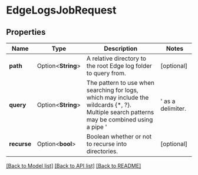 # EdgeLogsJobRequest

## Properties

Name | Type | Description | Notes
------------ | ------------- | ------------- | -------------
**path** | Option<**String**> | A relative directory to the root Edge log folder to query from. | [optional]
**query** | Option<**String**> | The pattern to use when searching for logs, which may include the wildcards {*, ?}.  Multiple search patterns may be combined using a pipe '|' as a delimiter. | [optional]
**recurse** | Option<**bool**> | Boolean whether or not to recurse into directories. | [optional]

[[Back to Model list]](../README.md#documentation-for-models) [[Back to API list]](../README.md#documentation-for-api-endpoints) [[Back to README]](../README.md)


